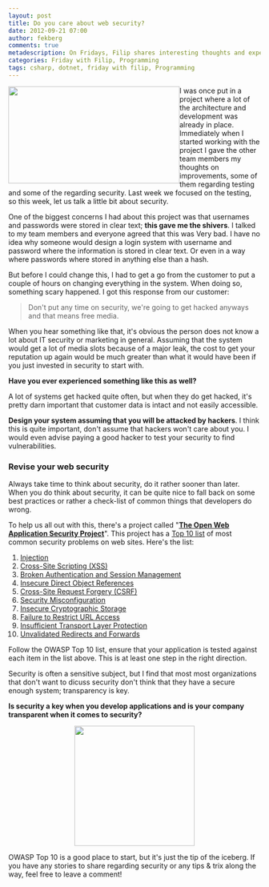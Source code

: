 ```yaml
---
layout: post
title: Do you care about web security?
date: 2012-09-21 07:00
author: fekberg
comments: true
metadescription: On Fridays, Filip shares interesting thoughts and experience that hopefully will lead to interesting discussions. Enjoy Friday with Filip!
categories: Friday with Filip, Programming
tags: csharp, dotnet, friday with filip, Programming
---
```

<img src="http://cdn.filipekberg.se/fekberg-blog/wp-content/uploads/2012/09/FridayWithFili.png" alt="" title="Friday with Filip" style="float: left;" width="342" height="194" class="aligncenter size-full wp-image-1016" />I was once put in a project where a lot of the architecture and development was already in place. Immediately when I started working with the project I gave the other team members my thoughts on improvements, some of them regarding testing and some of the regarding security. Last week we focused on the testing, so this week, let us talk a little bit about security.<!--excerpt-->

One of the biggest concerns I had about this project was that usernames and passwords were stored in clear text; <strong>this gave me the shivers</strong>. I talked to my team members and everyone agreed that this was Very bad. I have no idea why someone would design a login system with username and password where the information is stored in clear text. Or even in a way where passwords where stored in anything else than a hash.

But before I could change this, I had to get a go from the customer to put a couple of hours on changing everything in the system. When doing so, something scary happened. I got this response from our customer:

<blockquote>Don't put any time on security, we're going to get hacked anyways and that means free media.</blockquote>

When you hear something like that, it's obvious the person does not know a lot about IT security or marketing in general. Assuming that the system would get a lot of media slots because of a major leak, the cost to get your reputation up again would be much greater than what it would have been if you just invested in security to start with.

<strong>Have you ever experienced something like this as well?</strong>

A lot of systems get hacked quite often, but when they do get hacked, it's pretty darn important that customer data is intact and not easily accessible. 

<strong>Design your system assuming that you will be attacked by hackers</strong>. I think this is quite important, don't assume that hackers won't care about you. I would even advise paying a good hacker to test your security to find vulnerabilities.

<h3>Revise your web security</h3>
Always take time to think about security, do it rather sooner than later. When you do think about security, it can be quite nice to fall back on some best practices or rather a check-list of common things that developers do wrong.

To help us all out with this, there's a project called "<strong><a href="https://www.owasp.org/index.php/Main_Page">The Open Web Application Security Project</a></strong>". This project has a <a href="https://www.owasp.org/index.php/Category:OWASP_Top_Ten_Project">Top 10 list</a> of most common security problems on web sites. Here's the list:

<ol>
	<li><a href="https://www.owasp.org/index.php/Top_10_2010-A1" target="about:blank">Injection</a></li>
	<li><a href="https://www.owasp.org/index.php/Top_10_2010-A2" target="about:blank">Cross-Site Scripting (XSS)</a></li>
	<li><a href="https://www.owasp.org/index.php/Top_10_2010-A3" target="about:blank">Broken Authentication and Session Management</a></li>
	<li><a href="https://www.owasp.org/index.php/Top_10_2010-A4" target="about:blank">Insecure Direct Object References</a></li>
	<li><a href="https://www.owasp.org/index.php/Top_10_2010-A5" target="about:blank">Cross-Site Request Forgery (CSRF)</a></li>
	<li><a href="https://www.owasp.org/index.php/Top_10_2010-A6" target="about:blank">Security Misconfiguration</a></li>
	<li><a href="https://www.owasp.org/index.php/Top_10_2010-A7" target="about:blank">Insecure Cryptographic Storage</a></li>
	<li><a href="https://www.owasp.org/index.php/Top_10_2010-A8" target="about:blank">Failure to Restrict URL Access</a></li>
	<li><a href="https://www.owasp.org/index.php/Top_10_2010-A9" target="about:blank">Insufficient Transport Layer Protection</a></li>
	<li><a href="https://www.owasp.org/index.php/Top_10_2010-A10" target="about:blank">Unvalidated Redirects and Forwards</a></li>
</ol>

Follow the OWASP Top 10 list, ensure that your application is tested against each item in the list above. This is at least one step in the right direction.

Security is often a sensitive subject, but I find that most most organizations that don't want to dicuss security don't think that they have a secure enough system; transparency is key.

<strong>Is security a key when you develop applications and is your company transparent when it comes to security?</strong>

<a href="https://www.owasp.org" target="about:blank"><img style="display: block;   margin-left: auto;   margin-right: auto;" src="http://cdn.filipekberg.se/fekberg-blog/wp-content/uploads/2012/09/owasp.jpg" alt="" title="owasp" width="240" height="240" class="aligncenter size-full wp-image-1062" /></a>

OWASP Top 10 is a good place to start, but it's just the tip of the iceberg. If you have any stories to share regarding security or any tips & trix along the way, feel free to leave a comment!
